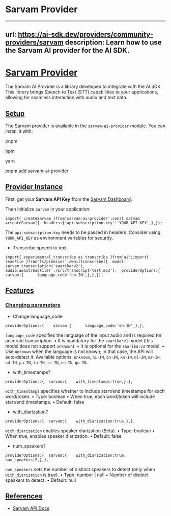 # Sarvam Provider


---
url: https://ai-sdk.dev/providers/community-providers/sarvam
description: Learn how to use the Sarvam AI provider for the AI SDK.
---


# [Sarvam Provider](#sarvam-provider)


The Sarvam AI Provider is a library developed to integrate with the AI SDK. This library brings Speech to Text (STT) capabilities to your applications, allowing for seamless interaction with audio and text data.


## [Setup](#setup)


The Sarvam provider is available in the `sarvam-ai-provider` module. You can install it with:

pnpm

npm

yarn

pnpm add sarvam-ai-provider


## [Provider Instance](#provider-instance)


First, get your **Sarvam API Key** from the [Sarvam Dashboard](https://dashboard.sarvam.ai/auth/signin).

Then initialize `Sarvam` in your application:

```
import{ createSarvam }from'sarvam-ai-provider';const sarvam =createSarvam({  headers:{'api-subscription-key':'YOUR_API_KEY',},});
```

The `api-subscription-key` needs to be passed in headers. Consider using `YOUR_API_KEY` as environment variables for security.

-   Transcribe speech to text

```
import{ experimental_transcribe as transcribe }from'ai';import{ readFile }from'fs/promises';awaittranscribe({  model: sarvam.transcription('saarika:v2'),  audio:awaitreadFile('./src/transcript-test.mp3'),  providerOptions:{    sarvam:{      language_code:'en-IN',},},});
```


## [Features](#features)



### [Changing parameters](#changing-parameters)


-   Change language\_code

```
providerOptions:{    sarvam:{      language_code:'en-IN',},},
```

`language_code` specifies the language of the input audio and is required for accurate transcription. • It is mandatory for the `saarika:v1` model (this model does not support `unknown`). • It is optional for the `saarika:v2` model. • Use `unknown` when the language is not known; in that case, the API will auto‑detect it. Available options: `unknown`, `hi-IN`, `bn-IN`, `kn-IN`, `ml-IN`, `mr-IN`, `od-IN`, `pa-IN`, `ta-IN`, `te-IN`, `en-IN`, `gu-IN`.

-   with\_timestamps?

```
providerOptions:{  sarvam:{    with_timestamps:true,},},
```

`with_timestamps` specifies whether to include start/end timestamps for each word/token. • Type: boolean • When true, each word/token will include start/end timestamps. • Default: false

-   with\_diarization?

```
providerOptions:{  sarvam:{    with_diarization:true,},},
```

`with_diarization` enables speaker diarization (Beta). • Type: boolean • When true, enables speaker diarization. • Default: false

-   num\_speakers?

```
providerOptions:{  sarvam:{    with_diarization:true,    num_speakers:2,},},
```

`num_speakers` sets the number of distinct speakers to detect (only when `with_diarization` is true). • Type: number | null • Number of distinct speakers to detect. • Default: null


## [References](#references)


-   [Sarvam API Docs](https://docs.sarvam.ai/api-reference-docs/endpoints/speech-to-text)
